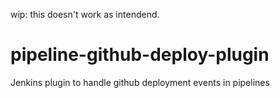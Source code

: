 wip: this doesn't work as intendend.

# pipeline-github-deploy-plugin
Jenkins plugin to handle github deployment events in pipelines

